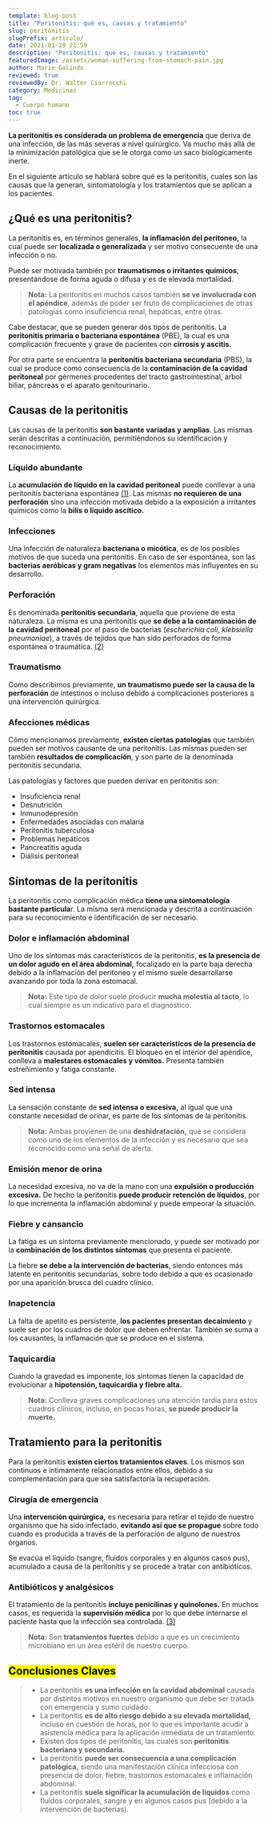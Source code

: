 ```yaml
---
template: blog-post
title: "Peritonitis: qué es, causas y tratamiento"
slug: peritonitis
slugPrefix: articulo/
date: 2021-01-28 21:59
description: "Peritonitis: qué es, causas y tratamiento"
featuredImage: /assets/woman-suffering-from-stomach-pain.jpg
author: Marie Galindo
reviewed: true
reviewedBy: Dr. Walter Ciarrocchi
category: Medicinas
tag:
  - Cuerpo humano
toc: true
---
```

<!--StartFragment-->

**La peritonitis es considerada un problema de emergencia** que deriva de una infección, de las más severas a nivel quirúrgico. Va mucho más allá de la minimización patológica que se le otorga como un saco biológicamente inerte.

En el siguiente artículo se hablará sobre qué es la peritonitis, cuales son las causas que la generan, sintomatología y los tratamientos que se aplican a los pacientes.

## ¿Qué es una peritonitis?

La peritonitis es, en términos generales, **la inflamación del peritoneo,** la cual puede ser **localizada o generalizada** y ser motivo consecuente de una infección o no.

Puede ser motivada también por **traumatismos o irritantes químicos**, presentándose de forma aguda o difusa y es de elevada mortalidad.

> **Nota:** La peritonitis en muchos casos también **se ve involucrada con el apéndice**, además de poder ser fruto de complicaciones de otras patologías como insuficiencia renal, hepáticas, entre otras.

Cabe destacar, que se pueden generar dos tipos de peritonitis. La **peritonitis primaria o bacteriana espontánea** (PBE), la cual es una complicación frecuente y grave de pacientes con **cirrosis y ascitis.**

Por otra parte se encuentra la **peritonitis bacteriana secundaria** (PBS), la cual se produce como consecuencia de la **contaminación de la cavidad peritoneal** por gérmenes procedentes del tracto gastrointestinal, árbol biliar, páncreas o el aparato genitourinario.

## Causas de la peritonitis

Las causas de la peritonitis **son bastante variadas y amplias**. Las mismas serán descritas a continuación, permitiéndonos su identificación y reconocimiento.

### Líquido abundante

La **acumulación de líquido en la cavidad peritoneal** puede conllevar a una peritonitis bacteriana espontánea [(1)](http://scielo.isciii.es/scielo.php?script=sci_arttext&pid=S1130-01082009000900010). Las mismas **no requieren de una perforación** sino una infección motivada debido a la exposición a irritantes químicos como la **bilis o líquido ascítico.**

### Infecciones

Una infección de naturaleza **bacteriana o micótica**, es de los posibles motivos de que suceda una peritonitis. En caso de ser espontánea, son las **bacterias aeróbicas y gram negativas** los elementos más influyentes en su desarrollo.

### Perforación

Es denominada **peritonitis secundaria**, aquella que proviene de esta naturaleza. La misma es una peritonitis que **se debe a la contaminación de la cavidad peritoneal** por el paso de bacterias (*escherichia coli, klebsiella pneumoniae*), a través de tejidos que han sido perforados de forma espontánea o traumática. [(2)](http://scielo.sld.cu/scielo.php?script=sci_arttext&pid=S0138-65572014000200014#:~:text=La%20peritonitis%20secundaria%20se%20debe,espont%C3%A1nea%20o%20traum%C3%A1tica%20de%20estas)

### Traumatismo

Como describimos previamente, **un traumatismo puede ser la causa de la perforación** de intestinos o incluso debido a complicaciones posteriores a una intervención quirúrgica.

### Afecciones médicas

Cómo mencionamos previamente, **existen ciertas patologías** que también pueden ser motivos causante de una peritonitis. Las mismas pueden ser también **resultados de complicación**, y son parte de la denominada peritonitis secundaria.

Las patologías y factores que pueden derivar en peritonitis son:

* Insuficiencia renal
* Desnutrición
* Inmunodepresión
* Enfermedades asociadas con malaria
* Peritonitis tuberculosa
* Problemas hepáticos
* Pancreatitis aguda
* Diálisis peritoneal

## Síntomas de la peritonitis

La peritonitis como complicación médica **tiene una sintomatología bastante particula**r. La misma será mencionada y descrita a continuación para su reconocimiento e identificación de ser necesario.

### Dolor e inflamación abdominal

Uno de los síntomas más característicos de la peritonitis, **es la presencia de un dolor agudo en el área abdominal,** focalizado en la parte baja derecha debido a la inflamación del peritoneo y el mismo suele desarrollarse avanzando por toda la zona estomacal.

> **Nota:** Este tipo de dolor suele producir **mucha molestia al tacto**, lo cual siempre es un indicativo para el diagnóstico.

### Trastornos estomacales

Los trastornos estomacales, **suelen ser característicos de la presencia de peritonitis** causada por apendicitis. El bloqueo en el interior del apéndice, conlleva a **malestares estomacales y vómitos.** Presenta también estreñimiento y fatiga constante.

### Sed intensa

La sensación constante de **sed intensa o excesiva,** al igual que una constante necesidad de orinar, es parte de los síntomas de la peritonitis.

> **Nota:** Ambas provienen de una **deshidratación,** que se considera como uno de los elementos de la infección y es necesario que sea reconocido como una señal de alerta.

### Emisión menor de orina

La necesidad excesiva, no va de la mano con una **expulsión o producción excesiva.** De hecho la peritonitis **puede producir retención de líquidos**, por lo que incrementa la inflamación abdominal y puede empeorar la situación.

### Fiebre y cansancio

La fatiga es un síntoma previamente mencionado, y puede ser motivado por la **combinación de los distintos síntomas** que presenta el paciente.

La fiebre **se debe a la intervención de bacterias**, siendo entonces más latente en peritonitis secundarias, sobre todo debido a que es ocasionado por una aparición brusca del cuadro clínico.

### Inapetencia

La falta de apetito es persistente, **los pacientes presentan decaimiento** y suele ser por los cuadros de dolor que deben enfrentar. También se suma a los causantes, la inflamación que se produce en el sistema.

### Taquicardia

Cuando la gravedad es imponente, los síntomas tienen la capacidad de evolucionar a **hipotensión, taquicardia y fiebre alta.**

> **Nota:** Conlleva graves complicaciones una atención tardía para estos cuadros clínicos, incluso, en pocas horas, **se puede producir la muerte.**

## Tratamiento para la peritonitis

Para la peritonitis **existen ciertos tratamientos claves**. Los mismos son continuos e íntimamente relacionados entre ellos, debido a su complementación para que sea satisfactoria la recuperación.

### Cirugía de emergencia

Una **intervención quirúrgica,** es necesaria para retirar el tejido de nuestro organismo que ha sido infectado, **evitando así que se propague** sobre todo cuando es producida a través de la perforación de alguno de nuestros órganos.

Se evacúa el líquido (sangre, fluidos corporales y en algunos casos pus), acumulado a causa de la peritonitis y se procede a tratar con antibióticos.

### Antibióticos y analgésicos

El tratamiento de la peritonitis **incluye penicilinas y quinolones.** En muchos casos, es requerida la **supervisión médica** por lo que debe internarse el paciente hasta que la infección sea controlada. [(3)](https://www.news-medical.net/health/Peritonitis-Treatments-(Spanish).aspx#:~:text=Los%20antibi%C3%B3ticos%20de%20uso%20general,quinolones%20(tales%20como%20ciprofloxacin).)

> **Nota:** Son **tratamientos fuertes** debido a que es un crecimiento microbiano en un área estéril de nuestro cuerpo.

## <mark>Conclusiones Claves</mark>

> * La peritonitis **es una infección en la cavidad abdominal** causada por distintos motivos en nuestro organismo que debe ser tratada con emergencia y sumo cuidado.
> * La peritonitis **es de alto riesgo debido a su elevada mortalidad,** incluso en cuestión de horas, por lo que es importante acudir a asistencia médica para la aplicación inmediata de un tratamiento.
> * Existen dos tipos de peritonitis, las cuales son **peritonitis bacteriana y secundaria.**
> * La peritonitis **puede ser consecuencia a una complicación patológica,** siendo una manifestación clínica infecciosa con presencia de dolor, fiebre, trastornos estomacales e inflamación abdominal.
> * La peritonitis **suele significar la acumulación de líquidos** como fluidos corporales, sangre y en algunos casos pus (debido a la intervención de bacterias).

<!--EndFragment-->